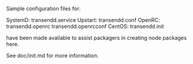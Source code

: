 Sample configuration files for:

SystemD: transendd.service
Upstart: transendd.conf
OpenRC:  transendd.openrc
         transendd.openrcconf
CentOS:  transendd.init

have been made available to assist packagers in creating node packages here.

See doc/init.md for more information.
